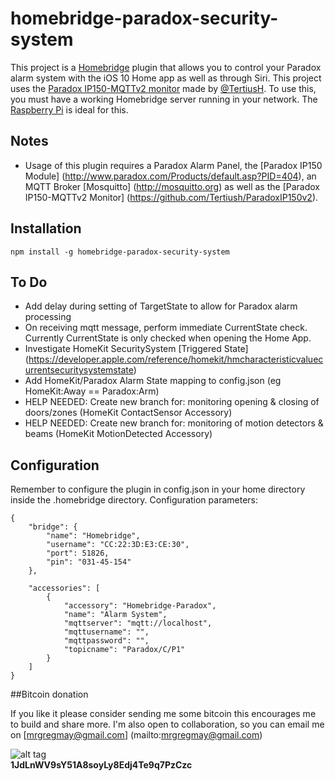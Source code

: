 # homebridge-paradox-security-system

This project is a [Homebridge](https://github.com/nfarina/homebridge) plugin that allows you to control your Paradox alarm system with the iOS 10 Home app as well as through Siri. This project uses the [Paradox IP150-MQTTv2 monitor](https://github.com/Tertiush/ParadoxIP150v2) made by [@TertiusH](https://github.com/Tertiush). To use this, you must have a working Homebridge server running in your network. The [Raspberry Pi](https://github.com/nfarina/homebridge/wiki/Running-HomeBridge-on-a-Raspberry-Pi) is ideal for this.


## Notes
- Usage of this plugin requires a Paradox Alarm Panel, the [Paradox IP150 Module] (http://www.paradox.com/Products/default.asp?PID=404), an MQTT Broker [Mosquitto] (http://mosquitto.org) as well as the [Paradox IP150-MQTTv2 Monitor] (https://github.com/Tertiush/ParadoxIP150v2).

## Installation

    npm install -g homebridge-paradox-security-system

##  To Do
- Add delay during setting of TargetState to allow for Paradox alarm processing
- On receiving mqtt message, perform immediate CurrentState check. Currently CurrentState is only checked when opening the Home App.
- Investigate HomeKit SecuritySystem [Triggered State] (https://developer.apple.com/reference/homekit/hmcharacteristicvaluecurrentsecuritysystemstate)
- Add HomeKit/Paradox Alarm State mapping to config.json (eg HomeKit:Away == Paradox:Arm)
- HELP NEEDED: Create new branch for: monitoring opening & closing of doors/zones (HomeKit ContactSensor Accessory)
- HELP NEEDED: Create new branch for: monitoring of motion detectors & beams (HomeKit MotionDetected Accessory)

## Configuration
Remember to configure the plugin in config.json in your home directory inside the .homebridge directory. Configuration parameters:

    {
        "bridge": {
            "name": "Homebridge",
            "username": "CC:22:3D:E3:CE:30",
            "port": 51826,
            "pin": "031-45-154"
        },

        "accessories": [
            {
                "accessory": "Homebridge-Paradox",
                "name": "Alarm System",
                "mqttserver": "mqtt://localhost",
                "mqttusername": "",
                "mqttpassword": "",
                "topicname": "Paradox/C/P1"
            }
        ]
    }

##Bitcoin donation

If you like it please consider sending me some bitcoin this encourages me to build and share more. I'm also open to collaboration, so you can email me on [mrgregmay@gmail.com] (mailto:mrgregmay@gmail.com)

![alt tag](https://github.com/MnrGreg/homebridge-paradox-security-system/bitcoindonation.png)<br>
<strong>1JdLnWV9sY51A8soyLy8Edj4Te9q7PzCzc</strong>
